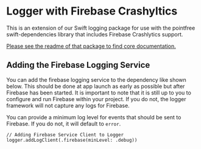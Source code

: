 # Logger with Firebase Crashyltics

This is an extension of our Swift logging package for use with the pointfree swift-dependencies library that includes Firebase Crashlytics support. 

[Please see the readme of that package to find core documentation.](https://github.com/nodes-ios/logger)


## Adding the Firebase Logging Service

You can add the firebase logging service to the dependency like shown below. This should be done at app launch as early as possible but after Firebase has been started. It is important to note that it is still up to you to configure and run Firebase within your project. If you do not, the logger framework will not capture any logs for Firebase.

 You can provide a minimum log level for events that should be sent to Firebase. If you do not, it will default to `error`.
 
```
// Adding Firebase Service Client to Logger
logger.addLogClient(.firebase(minLevel: .debug))
```
